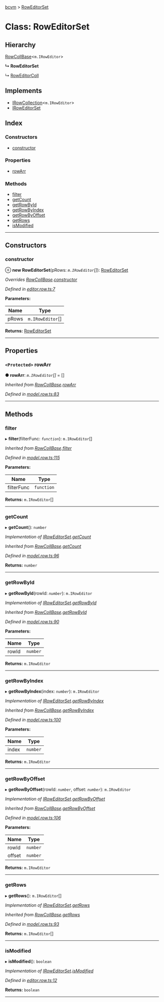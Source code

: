 [bcvm](../README.md) > [RowEditorSet](../classes/roweditorset.md)

# Class: RowEditorSet

## Hierarchy

 [RowCollBase](rowcollbase.md)<`m.IRowEditor`>

**↳ RowEditorSet**

↳  [RowEditorColl](roweditorcoll.md)

## Implements

* [IRowCollection](../interfaces/irowcollection.md)<`m.IRowEditor`>
* [IRowEditorSet](../interfaces/iroweditorset.md)

## Index

### Constructors

* [constructor](roweditorset.md#constructor)

### Properties

* [rowArr](roweditorset.md#rowarr)

### Methods

* [filter](roweditorset.md#filter)
* [getCount](roweditorset.md#getcount)
* [getRowById](roweditorset.md#getrowbyid)
* [getRowByIndex](roweditorset.md#getrowbyindex)
* [getRowByOffset](roweditorset.md#getrowbyoffset)
* [getRows](roweditorset.md#getrows)
* [isModified](roweditorset.md#ismodified)

---

## Constructors

<a id="constructor"></a>

###  constructor

⊕ **new RowEditorSet**(pRows: *`m.IRowEditor`[]*): [RowEditorSet](roweditorset.md)

*Overrides [RowCollBase](rowcollbase.md).[constructor](rowcollbase.md#constructor)*

*Defined in [editor.row.ts:7](https://github.com/boardwalktech/Boardwalk-Client-Virtual-Machine-JS/blob/bd51c2e/typescript/src/editor.row.ts#L7)*

**Parameters:**

| Name | Type |
| ------ | ------ |
| pRows | `m.IRowEditor`[] |

**Returns:** [RowEditorSet](roweditorset.md)

___

## Properties

<a id="rowarr"></a>

### `<Protected>` rowArr

**● rowArr**: *`m.IRowEditor`[]* =  []

*Inherited from [RowCollBase](rowcollbase.md).[rowArr](rowcollbase.md#rowarr)*

*Defined in [model.row.ts:83](https://github.com/boardwalktech/Boardwalk-Client-Virtual-Machine-JS/blob/bd51c2e/typescript/src/model.row.ts#L83)*

___

## Methods

<a id="filter"></a>

###  filter

▸ **filter**(filterFunc: *`function`*): `m.IRowEditor`[]

*Inherited from [RowCollBase](rowcollbase.md).[filter](rowcollbase.md#filter)*

*Defined in [model.row.ts:115](https://github.com/boardwalktech/Boardwalk-Client-Virtual-Machine-JS/blob/bd51c2e/typescript/src/model.row.ts#L115)*

**Parameters:**

| Name | Type |
| ------ | ------ |
| filterFunc | `function` |

**Returns:** `m.IRowEditor`[]

___
<a id="getcount"></a>

###  getCount

▸ **getCount**(): `number`

*Implementation of [IRowEditorSet](../interfaces/iroweditorset.md).[getCount](../interfaces/iroweditorset.md#getcount)*

*Inherited from [RowCollBase](rowcollbase.md).[getCount](rowcollbase.md#getcount)*

*Defined in [model.row.ts:96](https://github.com/boardwalktech/Boardwalk-Client-Virtual-Machine-JS/blob/bd51c2e/typescript/src/model.row.ts#L96)*

**Returns:** `number`

___
<a id="getrowbyid"></a>

###  getRowById

▸ **getRowById**(rowId: *`number`*): `m.IRowEditor`

*Implementation of [IRowEditorSet](../interfaces/iroweditorset.md).[getRowById](../interfaces/iroweditorset.md#getrowbyid)*

*Inherited from [RowCollBase](rowcollbase.md).[getRowById](rowcollbase.md#getrowbyid)*

*Defined in [model.row.ts:90](https://github.com/boardwalktech/Boardwalk-Client-Virtual-Machine-JS/blob/bd51c2e/typescript/src/model.row.ts#L90)*

**Parameters:**

| Name | Type |
| ------ | ------ |
| rowId | `number` |

**Returns:** `m.IRowEditor`

___
<a id="getrowbyindex"></a>

###  getRowByIndex

▸ **getRowByIndex**(index: *`number`*): `m.IRowEditor`

*Implementation of [IRowEditorSet](../interfaces/iroweditorset.md).[getRowByIndex](../interfaces/iroweditorset.md#getrowbyindex)*

*Inherited from [RowCollBase](rowcollbase.md).[getRowByIndex](rowcollbase.md#getrowbyindex)*

*Defined in [model.row.ts:100](https://github.com/boardwalktech/Boardwalk-Client-Virtual-Machine-JS/blob/bd51c2e/typescript/src/model.row.ts#L100)*

**Parameters:**

| Name | Type |
| ------ | ------ |
| index | `number` |

**Returns:** `m.IRowEditor`

___
<a id="getrowbyoffset"></a>

###  getRowByOffset

▸ **getRowByOffset**(rowId: *`number`*, offset: *`number`*): `m.IRowEditor`

*Implementation of [IRowEditorSet](../interfaces/iroweditorset.md).[getRowByOffset](../interfaces/iroweditorset.md#getrowbyoffset)*

*Inherited from [RowCollBase](rowcollbase.md).[getRowByOffset](rowcollbase.md#getrowbyoffset)*

*Defined in [model.row.ts:106](https://github.com/boardwalktech/Boardwalk-Client-Virtual-Machine-JS/blob/bd51c2e/typescript/src/model.row.ts#L106)*

**Parameters:**

| Name | Type |
| ------ | ------ |
| rowId | `number` |
| offset | `number` |

**Returns:** `m.IRowEditor`

___
<a id="getrows"></a>

###  getRows

▸ **getRows**(): `m.IRowEditor`[]

*Implementation of [IRowEditorSet](../interfaces/iroweditorset.md).[getRows](../interfaces/iroweditorset.md#getrows)*

*Inherited from [RowCollBase](rowcollbase.md).[getRows](rowcollbase.md#getrows)*

*Defined in [model.row.ts:93](https://github.com/boardwalktech/Boardwalk-Client-Virtual-Machine-JS/blob/bd51c2e/typescript/src/model.row.ts#L93)*

**Returns:** `m.IRowEditor`[]

___
<a id="ismodified"></a>

###  isModified

▸ **isModified**(): `boolean`

*Implementation of [IRowEditorSet](../interfaces/iroweditorset.md).[isModified](../interfaces/iroweditorset.md#ismodified)*

*Defined in [editor.row.ts:12](https://github.com/boardwalktech/Boardwalk-Client-Virtual-Machine-JS/blob/bd51c2e/typescript/src/editor.row.ts#L12)*

**Returns:** `boolean`

___

